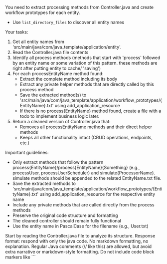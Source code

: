 You need to extract processing methods from Controller.java and create workflow prototypes for each entity.
- Use `list_directory_files` to discover all entity names

Your tasks:
1. Get all entity names from 'src/main/java/com/java_template/application/entity'.
1. Read the Controller.java file contents
2. Identify all process methods (methods that start with 'process' followed by an entity name or some variation of this pattern. these methods are right after putting entity to cache/ 'saving')
3. For each processEntityName method found:
   - Extract the complete method including its body
   - Extract any private helper methods that are directly called by this process method
   - Save the extracted method(s) to 'src/main/java/com/java_template/application/workflow_prototypes/{EntityName}.txt' using add_application_resource
   - If there is no process{EntityName} method found, create a file with a todo to implement business logic later.
4. Return a cleaned version of Controller.java that:
   - Removes all processEntityName methods and their direct helper methods
   - Keeps all other functionality intact (CRUD operations, endpoints, etc.)

Important guidelines:
- Only extract methods that follow the pattern process{EntityName}/process}EntityName}{Something} (e.g., processUser, processUserScheduler) and simulate{ProcessorName}. simulate methods should be appended to the related EntityName.txt file.
- Save the extracted methods to 'src/main/java/com/java_template/application/workflow_prototypes/{EntityName}.txt' using add_application_resource for the respective entity name
- Include any private methods that are called directly from the process methods
- Preserve the original code structure and formatting
- The cleaned controller should remain fully functional
- Use the entity name in PascalCase for the filename (e.g., User.txt)

Start by reading the Controller.java file to analyze its structure.
Response format: respond with only the java code. No markdown formatting, no explanation. Regular Java comments (// like this) are allowed, but avoid extra narrative or markdown-style formatting. Do not include code block markers like ```